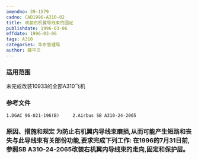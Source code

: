 ```yaml
---
amendno: 39-1579
cadno: CAD1996-A310-02
title: 改装右机翼导线束的固定
publishdate: 1996-03-06
effdate: 1996-03-06
tags: A310
categories: 华东管理局
author: 薛平贝
---
```


### 适用范围 
未完成改装10933的全部A310飞机

### 参考文件
    1.DGAC 96-021-196(B)     2.Airbus SB A310-24-2065 

### 原因、措施和规定     为防止右机翼内导线束磨损,从而可能产生短路和丧失与此导线束有关部份功能,要求完成下列工作:     在1996的7月31日前,参照SB A310-24-2065改装右机翼内导线束的走向,固定和保护层。

